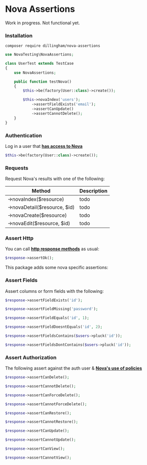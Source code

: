 # Nova Assertions

Work in progress. Not functional yet.

### Installation

```
composer require dillingham/nova-assertions
```
```php
use NovaTesting\NovaAssertions;

class UserTest extends TestCase
{
    use NovaAssertions;

    public function testNova()
    {
        $this->be(factory(User::class)->create());

        $this->novaIndex('users');
            ->assertFieldExists('email');
            ->assertCanUpdate()
            ->assertCannotDelete();
    }
}
```

### Authentication
Log in a user that **[has access to Nova](https://nova.laravel.com/docs/2.0/installation.html#authorizing-nova)**
```php
$this->be(factory(User::class)->create());
```

### Requests

Request Nova's results with one of the following:

| Method | Description |
| - | - |
| ->novaIndex($resource) | todo |
| ->novaDetail($resource, $id) | todo |
| ->novaCreate($resource) | todo |
| ->novaEdit($resource, $id) | todo |

### Assert Http
You can call **[http response methods](https://laravel.com/docs/5.8/http-tests#available-assertions)** as usual:

```php
$response->assertOk();
```

This package adds some nova specific assertions:

### Assert Fields

Assert columns or form fields with the following:

```php
$response->assertFieldExists('id');
```
```php
$response->assertFieldMissing('password');
```
```php
$response->assertFieldEquals('id', 1);
```
```php
$response->assertFieldDoesntEquals('id', 2);
```
```php
$response->assertFieldsContains($users->pluck('id'));
```
```php
$response->assertFieldsDontContains($users->pluck('id'));
```

### Assert Authorization

The following assert against the auth user & **[Nova's use of policies](https://nova.laravel.com/docs/2.0/resources/authorization.html#authorization)**

```php
$response->assertCanDelete();
```
```php
$response->assertCannotDelete();
```
```php
$response->assertCanForceDelete();
```
```php
$response->assertCannotForceDelete();
```
```php
$response->assertCanRestore();
```
```php
$response->assertCannotRestore();
```
```php
$response->assertCanUpdate();
```
```php
$response->assertCannotUpdate();
```
```php
$response->assertCanView();
```
```php
$response->assertCannotView();
```